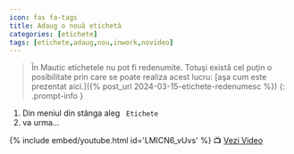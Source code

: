 ```yaml
---
icon: fas fa-tags
title: Adaug o nouă etichetă
categories: [etichete]
tags: [etichete,adaug,nou,inwork,novideo]
---
```


> În Mautic etichetele nu pot fi redenumite. Totuşi există cel puţin o posibilitate prin care se poate realiza acest lucru: [aşa cum este prezentat aici.]({% post_url 2024-03-15-etichete-redenumesc %})
{: .prompt-info }

1. Din meniul din stânga aleg <i class='fas fa-tags'></i>` Etichete`
1. va urma...

[//]: # (Comming soon video)

{% include embed/youtube.html id='LMlCN6_vUvs' %}
📺 [Vezi Video](https://www.youtube.com/watch?v=LMlCN6_vUvs)
